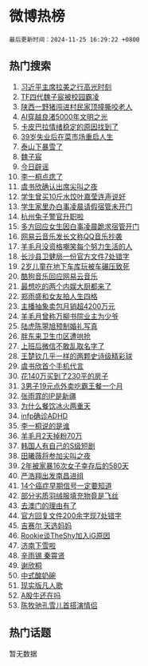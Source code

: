 # 微博热榜

`最后更新时间：2024-11-25 16:29:22 +0800`

## 热门搜索

1. [习近平主席拉美之行高光时刻](https://m.weibo.cn/search?containerid=100103type%3D1%26t%3D10%26q%3D%23%E4%B9%A0%E8%BF%91%E5%B9%B3%E4%B8%BB%E5%B8%AD%E6%8B%89%E7%BE%8E%E4%B9%8B%E8%A1%8C%E9%AB%98%E5%85%89%E6%97%B6%E5%88%BB%23&stream_entry_id=51&isnewpage=1&extparam=seat%3D1%26cate%3D10103%26pos%3D0%26c_type%3D51%26filter_type%3Drealtimehot%26q%3D%2523%25E4%25B9%25A0%25E8%25BF%2591%25E5%25B9%25B3%25E4%25B8%25BB%25E5%25B8%25AD%25E6%258B%2589%25E7%25BE%258E%25E4%25B9%258B%25E8%25A1%258C%25E9%25AB%2598%25E5%2585%2589%25E6%2597%25B6%25E5%2588%25BB%2523%26dgr%3D0%26stream_entry_id%3D51%26display_time%3D1732523361%26pre_seqid%3D1732523361822080926529)
1. [TF四代魏子宸被校园霸凌](https://m.weibo.cn/search?containerid=100103type%3D1%26t%3D10%26q%3D%23TF%E5%9B%9B%E4%BB%A3%E9%AD%8F%E5%AD%90%E5%AE%B8%E8%A2%AB%E6%A0%A1%E5%9B%AD%E9%9C%B8%E5%87%8C%23&stream_entry_id=31&isnewpage=1&extparam=seat%3D1%26lcate%3D5001%26cate%3D5001%26flag%3D1%26stream_entry_id%3D31%26dgr%3D0%26q%3D%2523TF%25E5%259B%259B%25E4%25BB%25A3%25E9%25AD%258F%25E5%25AD%2590%25E5%25AE%25B8%25E8%25A2%25AB%25E6%25A0%25A1%25E5%259B%25AD%25E9%259C%25B8%25E5%2587%258C%2523%26band_rank%3D1%26filter_type%3Drealtimehot%26realpos%3D1%26c_type%3D31%26pos%3D0%26display_time%3D1732523361%26pre_seqid%3D1732523361822080926529)
1. [陕西一野猪闯进村民家顶撞撕咬老人](https://m.weibo.cn/search?containerid=100103type%3D1%26t%3D10%26q%3D%23%E9%99%95%E8%A5%BF%E4%B8%80%E9%87%8E%E7%8C%AA%E9%97%AF%E8%BF%9B%E6%9D%91%E6%B0%91%E5%AE%B6%E9%A1%B6%E6%92%9E%E6%92%95%E5%92%AC%E8%80%81%E4%BA%BA%23&stream_entry_id=31&isnewpage=1&extparam=seat%3D1%26lcate%3D5001%26cate%3D5001%26flag%3D1%26stream_entry_id%3D31%26dgr%3D0%26q%3D%2523%25E9%2599%2595%25E8%25A5%25BF%25E4%25B8%2580%25E9%2587%258E%25E7%258C%25AA%25E9%2597%25AF%25E8%25BF%259B%25E6%259D%2591%25E6%25B0%2591%25E5%25AE%25B6%25E9%25A1%25B6%25E6%2592%259E%25E6%2592%2595%25E5%2592%25AC%25E8%2580%2581%25E4%25BA%25BA%2523%26band_rank%3D2%26filter_type%3Drealtimehot%26realpos%3D2%26c_type%3D31%26pos%3D1%26display_time%3D1732523361%26pre_seqid%3D1732523361822080926529)
1. [AI穿越良渚5000年文明之光](https://m.weibo.cn/search?containerid=100103type%3D1%26t%3D10%26q%3D%23AI%E7%A9%BF%E8%B6%8A%E8%89%AF%E6%B8%9A5000%E5%B9%B4%E6%96%87%E6%98%8E%E4%B9%8B%E5%85%89%23&stream_entry_id=31&isnewpage=1&extparam=seat%3D1%26lcate%3D5001%26cate%3D5001%26flag%3D1%26stream_entry_id%3D31%26dgr%3D0%26q%3D%2523AI%25E7%25A9%25BF%25E8%25B6%258A%25E8%2589%25AF%25E6%25B8%259A5000%25E5%25B9%25B4%25E6%2596%2587%25E6%2598%258E%25E4%25B9%258B%25E5%2585%2589%2523%26band_rank%3D3%26filter_type%3Drealtimehot%26realpos%3D3%26c_type%3D31%26pos%3D2%26display_time%3D1732523361%26pre_seqid%3D1732523361822080926529)
1. [卡皮巴拉情绪稳定的原因找到了](https://m.weibo.cn/search?containerid=100103type%3D1%26t%3D10%26q%3D%23%E5%8D%A1%E7%9A%AE%E5%B7%B4%E6%8B%89%E6%83%85%E7%BB%AA%E7%A8%B3%E5%AE%9A%E7%9A%84%E5%8E%9F%E5%9B%A0%E6%89%BE%E5%88%B0%E4%BA%86%23&stream_entry_id=31&isnewpage=1&extparam=seat%3D1%26lcate%3D5001%26cate%3D5001%26is_ad_pos%3D1%26stream_entry_id%3D31%26dgr%3D0%26adid%3D265323%26q%3D%2523%25E5%258D%25A1%25E7%259A%25AE%25E5%25B7%25B4%25E6%258B%2589%25E6%2583%2585%25E7%25BB%25AA%25E7%25A8%25B3%25E5%25AE%259A%25E7%259A%2584%25E5%258E%259F%25E5%259B%25A0%25E6%2589%25BE%25E5%2588%25B0%25E4%25BA%2586%2523%26topic_ad%3D1%26filter_type%3Drealtimehot%26pos%3D3%26c_type%3D31%26band_rank%3D4%26display_time%3D1732523361%26pre_seqid%3D1732523361822080926529)
1. [39岁失业后在菜市场重启人生](https://m.weibo.cn/search?containerid=100103type%3D1%26t%3D10%26q%3D%2339%E5%B2%81%E5%A4%B1%E4%B8%9A%E5%90%8E%E5%9C%A8%E8%8F%9C%E5%B8%82%E5%9C%BA%E9%87%8D%E5%90%AF%E4%BA%BA%E7%94%9F%23&stream_entry_id=31&isnewpage=1&extparam=seat%3D1%26lcate%3D5001%26cate%3D5001%26flag%3D2%26stream_entry_id%3D31%26dgr%3D0%26q%3D%252339%25E5%25B2%2581%25E5%25A4%25B1%25E4%25B8%259A%25E5%2590%258E%25E5%259C%25A8%25E8%258F%259C%25E5%25B8%2582%25E5%259C%25BA%25E9%2587%258D%25E5%2590%25AF%25E4%25BA%25BA%25E7%2594%259F%2523%26band_rank%3D4%26filter_type%3Drealtimehot%26realpos%3D4%26c_type%3D31%26pos%3D4%26display_time%3D1732523361%26pre_seqid%3D1732523361822080926529)
1. [泰山下暴雪了](https://m.weibo.cn/search?containerid=100103type%3D1%26t%3D10%26q%3D%23%E6%B3%B0%E5%B1%B1%E4%B8%8B%E6%9A%B4%E9%9B%AA%E4%BA%86%23&stream_entry_id=31&isnewpage=1&extparam=seat%3D1%26lcate%3D5001%26cate%3D5001%26flag%3D0%26stream_entry_id%3D31%26dgr%3D0%26q%3D%2523%25E6%25B3%25B0%25E5%25B1%25B1%25E4%25B8%258B%25E6%259A%25B4%25E9%259B%25AA%25E4%25BA%2586%2523%26band_rank%3D5%26filter_type%3Drealtimehot%26realpos%3D5%26c_type%3D31%26pos%3D5%26display_time%3D1732523361%26pre_seqid%3D1732523361822080926529)
1. [魏子宸](https://m.weibo.cn/search?containerid=100103type%3D1%26t%3D10%26q%3D%E9%AD%8F%E5%AD%90%E5%AE%B8&stream_entry_id=31&isnewpage=1&extparam=seat%3D1%26lcate%3D5001%26cate%3D5001%26flag%3D1%26stream_entry_id%3D31%26dgr%3D0%26q%3D%25E9%25AD%258F%25E5%25AD%2590%25E5%25AE%25B8%26band_rank%3D6%26filter_type%3Drealtimehot%26realpos%3D6%26c_type%3D31%26pos%3D6%26display_time%3D1732523361%26pre_seqid%3D1732523361822080926529)
1. [今日辟谣](https://m.weibo.cn/search?containerid=100103type%3D1%26t%3D10%26q%3D%23%E4%BB%8A%E6%97%A5%E8%BE%9F%E8%B0%A3%23&stream_entry_id=31&isnewpage=1&extparam=seat%3D1%26lcate%3D5001%26cate%3D5001%26is_ad_pos%3D1%26stream_entry_id%3D31%26dgr%3D0%26adid%3D266254%26q%3D%2523%25E4%25BB%258A%25E6%2597%25A5%25E8%25BE%259F%25E8%25B0%25A3%2523%26filter_type%3Drealtimehot%26pos%3D7%26c_type%3D31%26band_rank%3D7%26display_time%3D1732523361%26pre_seqid%3D1732523361822080926529)
1. [李一桐点痣了](https://m.weibo.cn/search?containerid=100103type%3D1%26t%3D10%26q%3D%E6%9D%8E%E4%B8%80%E6%A1%90%E7%82%B9%E7%97%A3%E4%BA%86&stream_entry_id=31&isnewpage=1&extparam=seat%3D1%26lcate%3D5001%26cate%3D5001%26flag%3D1%26stream_entry_id%3D31%26dgr%3D0%26q%3D%25E6%259D%258E%25E4%25B8%2580%25E6%25A1%2590%25E7%2582%25B9%25E7%2597%25A3%25E4%25BA%2586%26band_rank%3D7%26filter_type%3Drealtimehot%26realpos%3D7%26c_type%3D31%26pos%3D8%26display_time%3D1732523361%26pre_seqid%3D1732523361822080926529)
1. [虞书欣确认出席尖叫之夜](https://m.weibo.cn/search?containerid=100103type%3D1%26t%3D10%26q%3D%23%E8%99%9E%E4%B9%A6%E6%AC%A3%E7%A1%AE%E8%AE%A4%E5%87%BA%E5%B8%AD%E5%B0%96%E5%8F%AB%E4%B9%8B%E5%A4%9C%23&stream_entry_id=31&isnewpage=1&extparam=seat%3D1%26lcate%3D5001%26cate%3D5001%26flag%3D1%26stream_entry_id%3D31%26dgr%3D0%26q%3D%2523%25E8%2599%259E%25E4%25B9%25A6%25E6%25AC%25A3%25E7%25A1%25AE%25E8%25AE%25A4%25E5%2587%25BA%25E5%25B8%25AD%25E5%25B0%2596%25E5%258F%25AB%25E4%25B9%258B%25E5%25A4%259C%2523%26band_rank%3D8%26filter_type%3Drealtimehot%26realpos%3D8%26c_type%3D31%26pos%3D9%26display_time%3D1732523361%26pre_seqid%3D1732523361822080926529)
1. [学生曾买10斤水饺叶嘉莹连声说好](https://m.weibo.cn/search?containerid=100103type%3D1%26t%3D10%26q%3D%23%E5%AD%A6%E7%94%9F%E6%9B%BE%E4%B9%B010%E6%96%A4%E6%B0%B4%E9%A5%BA%E5%8F%B6%E5%98%89%E8%8E%B9%E8%BF%9E%E5%A3%B0%E8%AF%B4%E5%A5%BD%23&stream_entry_id=31&isnewpage=1&extparam=seat%3D1%26lcate%3D5001%26cate%3D5001%26flag%3D1%26stream_entry_id%3D31%26dgr%3D0%26q%3D%2523%25E5%25AD%25A6%25E7%2594%259F%25E6%259B%25BE%25E4%25B9%25B010%25E6%2596%25A4%25E6%25B0%25B4%25E9%25A5%25BA%25E5%258F%25B6%25E5%2598%2589%25E8%258E%25B9%25E8%25BF%259E%25E5%25A3%25B0%25E8%25AF%25B4%25E5%25A5%25BD%2523%26band_rank%3D9%26filter_type%3Drealtimehot%26realpos%3D9%26c_type%3D31%26pos%3D10%26display_time%3D1732523361%26pre_seqid%3D1732523361822080926529)
1. [学生家里办白事凌晨请假宿管未开门](https://m.weibo.cn/search?containerid=100103type%3D1%26t%3D10%26q%3D%23%E5%AD%A6%E7%94%9F%E5%AE%B6%E9%87%8C%E5%8A%9E%E7%99%BD%E4%BA%8B%E5%87%8C%E6%99%A8%E8%AF%B7%E5%81%87%E5%AE%BF%E7%AE%A1%E6%9C%AA%E5%BC%80%E9%97%A8%23&stream_entry_id=31&isnewpage=1&extparam=seat%3D1%26lcate%3D5001%26cate%3D5001%26flag%3D1%26stream_entry_id%3D31%26dgr%3D0%26q%3D%2523%25E5%25AD%25A6%25E7%2594%259F%25E5%25AE%25B6%25E9%2587%258C%25E5%258A%259E%25E7%2599%25BD%25E4%25BA%258B%25E5%2587%258C%25E6%2599%25A8%25E8%25AF%25B7%25E5%2581%2587%25E5%25AE%25BF%25E7%25AE%25A1%25E6%259C%25AA%25E5%25BC%2580%25E9%2597%25A8%2523%26band_rank%3D10%26filter_type%3Drealtimehot%26realpos%3D10%26c_type%3D31%26pos%3D11%26display_time%3D1732523361%26pre_seqid%3D1732523361822080926529)
1. [杭州兔子警官升职啦](https://m.weibo.cn/search?containerid=100103type%3D1%26t%3D10%26q%3D%23%E6%9D%AD%E5%B7%9E%E5%85%94%E5%AD%90%E8%AD%A6%E5%AE%98%E5%8D%87%E8%81%8C%E5%95%A6%23&stream_entry_id=31&isnewpage=1&extparam=seat%3D1%26lcate%3D5001%26cate%3D5001%26flag%3D1%26stream_entry_id%3D31%26dgr%3D0%26q%3D%2523%25E6%259D%25AD%25E5%25B7%259E%25E5%2585%2594%25E5%25AD%2590%25E8%25AD%25A6%25E5%25AE%2598%25E5%258D%2587%25E8%2581%258C%25E5%2595%25A6%2523%26band_rank%3D11%26filter_type%3Drealtimehot%26realpos%3D11%26c_type%3D31%26pos%3D12%26display_time%3D1732523361%26pre_seqid%3D1732523361822080926529)
1. [多方回应女生因白事凌晨跪求宿管开门](https://m.weibo.cn/search?containerid=100103type%3D1%26t%3D10%26q%3D%23%E5%A4%9A%E6%96%B9%E5%9B%9E%E5%BA%94%E5%A5%B3%E7%94%9F%E5%9B%A0%E7%99%BD%E4%BA%8B%E5%87%8C%E6%99%A8%E8%B7%AA%E6%B1%82%E5%AE%BF%E7%AE%A1%E5%BC%80%E9%97%A8%23&stream_entry_id=31&isnewpage=1&extparam=seat%3D1%26lcate%3D5001%26cate%3D5001%26flag%3D1%26stream_entry_id%3D31%26dgr%3D0%26q%3D%2523%25E5%25A4%259A%25E6%2596%25B9%25E5%259B%259E%25E5%25BA%2594%25E5%25A5%25B3%25E7%2594%259F%25E5%259B%25A0%25E7%2599%25BD%25E4%25BA%258B%25E5%2587%258C%25E6%2599%25A8%25E8%25B7%25AA%25E6%25B1%2582%25E5%25AE%25BF%25E7%25AE%25A1%25E5%25BC%2580%25E9%2597%25A8%2523%26band_rank%3D12%26filter_type%3Drealtimehot%26realpos%3D12%26c_type%3D31%26pos%3D13%26display_time%3D1732523361%26pre_seqid%3D1732523361822080926529)
1. [网易云音乐发长文称QQ音乐抄袭](https://m.weibo.cn/search?containerid=100103type%3D1%26t%3D10%26q%3D%E7%BD%91%E6%98%93%E4%BA%91%E9%9F%B3%E4%B9%90%E5%8F%91%E9%95%BF%E6%96%87%E7%A7%B0QQ%E9%9F%B3%E4%B9%90%E6%8A%84%E8%A2%AD&stream_entry_id=31&isnewpage=1&extparam=seat%3D1%26lcate%3D5001%26cate%3D5001%26flag%3D2%26stream_entry_id%3D31%26dgr%3D0%26q%3D%25E7%25BD%2591%25E6%2598%2593%25E4%25BA%2591%25E9%259F%25B3%25E4%25B9%2590%25E5%258F%2591%25E9%2595%25BF%25E6%2596%2587%25E7%25A7%25B0QQ%25E9%259F%25B3%25E4%25B9%2590%25E6%258A%2584%25E8%25A2%25AD%26band_rank%3D13%26filter_type%3Drealtimehot%26realpos%3D13%26c_type%3D31%26pos%3D14%26display_time%3D1732523361%26pre_seqid%3D1732523361822080926529)
1. [羊毛月没资格嘲笑每个努力生活的人](https://m.weibo.cn/search?containerid=100103type%3D1%26t%3D10%26q%3D%23%E7%BE%8A%E6%AF%9B%E6%9C%88%E6%B2%A1%E8%B5%84%E6%A0%BC%E5%98%B2%E7%AC%91%E6%AF%8F%E4%B8%AA%E5%8A%AA%E5%8A%9B%E7%94%9F%E6%B4%BB%E7%9A%84%E4%BA%BA%23&stream_entry_id=31&isnewpage=1&extparam=seat%3D1%26lcate%3D5001%26cate%3D5001%26flag%3D1%26stream_entry_id%3D31%26dgr%3D0%26q%3D%2523%25E7%25BE%258A%25E6%25AF%259B%25E6%259C%2588%25E6%25B2%25A1%25E8%25B5%2584%25E6%25A0%25BC%25E5%2598%25B2%25E7%25AC%2591%25E6%25AF%258F%25E4%25B8%25AA%25E5%258A%25AA%25E5%258A%259B%25E7%2594%259F%25E6%25B4%25BB%25E7%259A%2584%25E4%25BA%25BA%2523%26band_rank%3D14%26filter_type%3Drealtimehot%26realpos%3D14%26c_type%3D31%26pos%3D15%26display_time%3D1732523361%26pre_seqid%3D1732523361822080926529)
1. [长沙县卫健局一份官方文件7处错字](https://m.weibo.cn/search?containerid=100103type%3D1%26t%3D10%26q%3D%23%E9%95%BF%E6%B2%99%E5%8E%BF%E5%8D%AB%E5%81%A5%E5%B1%80%E4%B8%80%E4%BB%BD%E5%AE%98%E6%96%B9%E6%96%87%E4%BB%B67%E5%A4%84%E9%94%99%E5%AD%97%23&stream_entry_id=31&isnewpage=1&extparam=seat%3D1%26lcate%3D5001%26cate%3D5001%26flag%3D1%26stream_entry_id%3D31%26dgr%3D0%26q%3D%2523%25E9%2595%25BF%25E6%25B2%2599%25E5%258E%25BF%25E5%258D%25AB%25E5%2581%25A5%25E5%25B1%2580%25E4%25B8%2580%25E4%25BB%25BD%25E5%25AE%2598%25E6%2596%25B9%25E6%2596%2587%25E4%25BB%25B67%25E5%25A4%2584%25E9%2594%2599%25E5%25AD%2597%2523%26band_rank%3D15%26filter_type%3Drealtimehot%26realpos%3D15%26c_type%3D31%26pos%3D16%26display_time%3D1732523361%26pre_seqid%3D1732523361822080926529)
1. [2岁儿童在地下车库玩被车碾压致死](https://m.weibo.cn/search?containerid=100103type%3D1%26t%3D10%26q%3D%232%E5%B2%81%E5%84%BF%E7%AB%A5%E5%9C%A8%E5%9C%B0%E4%B8%8B%E8%BD%A6%E5%BA%93%E7%8E%A9%E8%A2%AB%E8%BD%A6%E7%A2%BE%E5%8E%8B%E8%87%B4%E6%AD%BB%23&stream_entry_id=31&isnewpage=1&extparam=seat%3D1%26lcate%3D5001%26cate%3D5001%26flag%3D1%26stream_entry_id%3D31%26dgr%3D0%26q%3D%25232%25E5%25B2%2581%25E5%2584%25BF%25E7%25AB%25A5%25E5%259C%25A8%25E5%259C%25B0%25E4%25B8%258B%25E8%25BD%25A6%25E5%25BA%2593%25E7%258E%25A9%25E8%25A2%25AB%25E8%25BD%25A6%25E7%25A2%25BE%25E5%258E%258B%25E8%2587%25B4%25E6%25AD%25BB%2523%26band_rank%3D16%26filter_type%3Drealtimehot%26realpos%3D16%26c_type%3D31%26pos%3D17%26display_time%3D1732523361%26pre_seqid%3D1732523361822080926529)
1. [酷狗音乐回应网易云音乐](https://m.weibo.cn/search?containerid=100103type%3D1%26t%3D10%26q%3D%23%E9%85%B7%E7%8B%97%E9%9F%B3%E4%B9%90%E5%9B%9E%E5%BA%94%E7%BD%91%E6%98%93%E4%BA%91%E9%9F%B3%E4%B9%90%23&stream_entry_id=31&isnewpage=1&extparam=seat%3D1%26lcate%3D5001%26cate%3D5001%26flag%3D1%26stream_entry_id%3D31%26dgr%3D0%26q%3D%2523%25E9%2585%25B7%25E7%258B%2597%25E9%259F%25B3%25E4%25B9%2590%25E5%259B%259E%25E5%25BA%2594%25E7%25BD%2591%25E6%2598%2593%25E4%25BA%2591%25E9%259F%25B3%25E4%25B9%2590%2523%26band_rank%3D17%26filter_type%3Drealtimehot%26realpos%3D17%26c_type%3D31%26pos%3D18%26display_time%3D1732523361%26pre_seqid%3D1732523361822080926529)
1. [最想吃的两个内娱大厨都来了](https://m.weibo.cn/search?containerid=100103type%3D1%26t%3D10%26q%3D%E6%9C%80%E6%83%B3%E5%90%83%E7%9A%84%E4%B8%A4%E4%B8%AA%E5%86%85%E5%A8%B1%E5%A4%A7%E5%8E%A8%E9%83%BD%E6%9D%A5%E4%BA%86&stream_entry_id=31&isnewpage=1&extparam=seat%3D1%26lcate%3D5001%26cate%3D5001%26flag%3D1%26stream_entry_id%3D31%26dgr%3D0%26q%3D%25E6%259C%2580%25E6%2583%25B3%25E5%2590%2583%25E7%259A%2584%25E4%25B8%25A4%25E4%25B8%25AA%25E5%2586%2585%25E5%25A8%25B1%25E5%25A4%25A7%25E5%258E%25A8%25E9%2583%25BD%25E6%259D%25A5%25E4%25BA%2586%26band_rank%3D18%26filter_type%3Drealtimehot%26realpos%3D18%26c_type%3D31%26pos%3D19%26display_time%3D1732523361%26pre_seqid%3D1732523361822080926529)
1. [郑雨盛和女友拍人生四格](https://m.weibo.cn/search?containerid=100103type%3D1%26t%3D10%26q%3D%23%E9%83%91%E9%9B%A8%E7%9B%9B%E5%92%8C%E5%A5%B3%E5%8F%8B%E6%8B%8D%E4%BA%BA%E7%94%9F%E5%9B%9B%E6%A0%BC%23&stream_entry_id=31&isnewpage=1&extparam=seat%3D1%26lcate%3D5001%26cate%3D5001%26flag%3D1%26stream_entry_id%3D31%26dgr%3D0%26q%3D%2523%25E9%2583%2591%25E9%259B%25A8%25E7%259B%259B%25E5%2592%258C%25E5%25A5%25B3%25E5%258F%258B%25E6%258B%258D%25E4%25BA%25BA%25E7%2594%259F%25E5%259B%259B%25E6%25A0%25BC%2523%26band_rank%3D19%26filter_type%3Drealtimehot%26realpos%3D19%26c_type%3D31%26pos%3D20%26display_time%3D1732523361%26pre_seqid%3D1732523361822080926529)
1. [主播抽象卖包月销超4200万元](https://m.weibo.cn/search?containerid=100103type%3D1%26t%3D10%26q%3D%23%E4%B8%BB%E6%92%AD%E6%8A%BD%E8%B1%A1%E5%8D%96%E5%8C%85%E6%9C%88%E9%94%80%E8%B6%854200%E4%B8%87%E5%85%83%23&stream_entry_id=31&isnewpage=1&extparam=seat%3D1%26lcate%3D5001%26cate%3D5001%26flag%3D1%26stream_entry_id%3D31%26dgr%3D0%26q%3D%2523%25E4%25B8%25BB%25E6%2592%25AD%25E6%258A%25BD%25E8%25B1%25A1%25E5%258D%2596%25E5%258C%2585%25E6%259C%2588%25E9%2594%2580%25E8%25B6%25854200%25E4%25B8%2587%25E5%2585%2583%2523%26band_rank%3D20%26filter_type%3Drealtimehot%26realpos%3D20%26c_type%3D31%26pos%3D21%26display_time%3D1732523361%26pre_seqid%3D1732523361822080926529)
1. [羊毛月曾称万柳书院业主为少爷](https://m.weibo.cn/search?containerid=100103type%3D1%26t%3D10%26q%3D%23%E7%BE%8A%E6%AF%9B%E6%9C%88%E6%9B%BE%E7%A7%B0%E4%B8%87%E6%9F%B3%E4%B9%A6%E9%99%A2%E4%B8%9A%E4%B8%BB%E4%B8%BA%E5%B0%91%E7%88%B7%23&stream_entry_id=31&isnewpage=1&extparam=seat%3D1%26lcate%3D5001%26cate%3D5001%26flag%3D2%26stream_entry_id%3D31%26dgr%3D0%26q%3D%2523%25E7%25BE%258A%25E6%25AF%259B%25E6%259C%2588%25E6%259B%25BE%25E7%25A7%25B0%25E4%25B8%2587%25E6%259F%25B3%25E4%25B9%25A6%25E9%2599%25A2%25E4%25B8%259A%25E4%25B8%25BB%25E4%25B8%25BA%25E5%25B0%2591%25E7%2588%25B7%2523%26band_rank%3D21%26filter_type%3Drealtimehot%26realpos%3D21%26c_type%3D31%26pos%3D22%26display_time%3D1732523361%26pre_seqid%3D1732523361822080926529)
1. [陆虎陈曌旭预制婚礼写真](https://m.weibo.cn/search?containerid=100103type%3D1%26t%3D10%26q%3D%E9%99%86%E8%99%8E%E9%99%88%E6%9B%8C%E6%97%AD%E9%A2%84%E5%88%B6%E5%A9%9A%E7%A4%BC%E5%86%99%E7%9C%9F&stream_entry_id=31&isnewpage=1&extparam=seat%3D1%26lcate%3D5001%26cate%3D5001%26flag%3D1%26stream_entry_id%3D31%26dgr%3D0%26q%3D%25E9%2599%2586%25E8%2599%258E%25E9%2599%2588%25E6%259B%258C%25E6%2597%25AD%25E9%25A2%2584%25E5%2588%25B6%25E5%25A9%259A%25E7%25A4%25BC%25E5%2586%2599%25E7%259C%259F%26band_rank%3D22%26filter_type%3Drealtimehot%26realpos%3D22%26c_type%3D31%26pos%3D23%26display_time%3D1732523361%26pre_seqid%3D1732523361822080926529)
1. [胖东来卫生巾区遭哄抢](https://m.weibo.cn/search?containerid=100103type%3D1%26t%3D10%26q%3D%23%E8%83%96%E4%B8%9C%E6%9D%A5%E5%8D%AB%E7%94%9F%E5%B7%BE%E5%8C%BA%E9%81%AD%E5%93%84%E6%8A%A2%23&stream_entry_id=31&isnewpage=1&extparam=seat%3D1%26lcate%3D5001%26cate%3D5001%26flag%3D0%26stream_entry_id%3D31%26dgr%3D0%26q%3D%2523%25E8%2583%2596%25E4%25B8%259C%25E6%259D%25A5%25E5%258D%25AB%25E7%2594%259F%25E5%25B7%25BE%25E5%258C%25BA%25E9%2581%25AD%25E5%2593%2584%25E6%258A%25A2%2523%26band_rank%3D23%26filter_type%3Drealtimehot%26realpos%3D23%26c_type%3D31%26pos%3D24%26display_time%3D1732523361%26pre_seqid%3D1732523361822080926529)
1. [上班后微信不敢乱取名字了](https://m.weibo.cn/search?containerid=100103type%3D1%26t%3D10%26q%3D%E4%B8%8A%E7%8F%AD%E5%90%8E%E5%BE%AE%E4%BF%A1%E4%B8%8D%E6%95%A2%E4%B9%B1%E5%8F%96%E5%90%8D%E5%AD%97%E4%BA%86&stream_entry_id=31&isnewpage=1&extparam=seat%3D1%26lcate%3D5001%26cate%3D5001%26flag%3D1%26stream_entry_id%3D31%26dgr%3D0%26q%3D%25E4%25B8%258A%25E7%258F%25AD%25E5%2590%258E%25E5%25BE%25AE%25E4%25BF%25A1%25E4%25B8%258D%25E6%2595%25A2%25E4%25B9%25B1%25E5%258F%2596%25E5%2590%258D%25E5%25AD%2597%25E4%25BA%2586%26band_rank%3D24%26filter_type%3Drealtimehot%26realpos%3D24%26c_type%3D31%26pos%3D25%26display_time%3D1732523361%26pre_seqid%3D1732523361822080926529)
1. [王楚钦几乎一样的两颗史诗级精彩球](https://m.weibo.cn/search?containerid=100103type%3D1%26t%3D10%26q%3D%23%E7%8E%8B%E6%A5%9A%E9%92%A6%E5%87%A0%E4%B9%8E%E4%B8%80%E6%A0%B7%E7%9A%84%E4%B8%A4%E9%A2%97%E5%8F%B2%E8%AF%97%E7%BA%A7%E7%B2%BE%E5%BD%A9%E7%90%83%23&stream_entry_id=31&isnewpage=1&extparam=seat%3D1%26lcate%3D5001%26cate%3D5001%26flag%3D1%26stream_entry_id%3D31%26dgr%3D0%26q%3D%2523%25E7%258E%258B%25E6%25A5%259A%25E9%2592%25A6%25E5%2587%25A0%25E4%25B9%258E%25E4%25B8%2580%25E6%25A0%25B7%25E7%259A%2584%25E4%25B8%25A4%25E9%25A2%2597%25E5%258F%25B2%25E8%25AF%2597%25E7%25BA%25A7%25E7%25B2%25BE%25E5%25BD%25A9%25E7%2590%2583%2523%26band_rank%3D25%26filter_type%3Drealtimehot%26realpos%3D25%26c_type%3D31%26pos%3D26%26display_time%3D1732523361%26pre_seqid%3D1732523361822080926529)
1. [虞书欣首个手机代言](https://m.weibo.cn/search?containerid=100103type%3D1%26t%3D10%26q%3D%23%E8%99%9E%E4%B9%A6%E6%AC%A3%E9%A6%96%E4%B8%AA%E6%89%8B%E6%9C%BA%E4%BB%A3%E8%A8%80%23&stream_entry_id=31&isnewpage=1&extparam=seat%3D1%26lcate%3D5001%26cate%3D5001%26flag%3D0%26stream_entry_id%3D31%26dgr%3D0%26q%3D%2523%25E8%2599%259E%25E4%25B9%25A6%25E6%25AC%25A3%25E9%25A6%2596%25E4%25B8%25AA%25E6%2589%258B%25E6%259C%25BA%25E4%25BB%25A3%25E8%25A8%2580%2523%26band_rank%3D26%26filter_type%3Drealtimehot%26realpos%3D26%26c_type%3D31%26pos%3D27%26display_time%3D1732523361%26pre_seqid%3D1732523361822080926529)
1. [花140万买到了230平的房子](https://m.weibo.cn/search?containerid=100103type%3D1%26t%3D10%26q%3D%E8%8A%B1140%E4%B8%87%E4%B9%B0%E5%88%B0%E4%BA%86230%E5%B9%B3%E7%9A%84%E6%88%BF%E5%AD%90&stream_entry_id=31&isnewpage=1&extparam=seat%3D1%26lcate%3D5001%26cate%3D5001%26flag%3D0%26stream_entry_id%3D31%26dgr%3D0%26q%3D%25E8%258A%25B1140%25E4%25B8%2587%25E4%25B9%25B0%25E5%2588%25B0%25E4%25BA%2586230%25E5%25B9%25B3%25E7%259A%2584%25E6%2588%25BF%25E5%25AD%2590%26band_rank%3D27%26filter_type%3Drealtimehot%26realpos%3D27%26c_type%3D31%26pos%3D28%26display_time%3D1732523361%26pre_seqid%3D1732523361822080926529)
1. [3男子19元点外卖吃霸王餐一个月](https://m.weibo.cn/search?containerid=100103type%3D1%26t%3D10%26q%3D%233%E7%94%B7%E5%AD%9019%E5%85%83%E7%82%B9%E5%A4%96%E5%8D%96%E5%90%83%E9%9C%B8%E7%8E%8B%E9%A4%90%E4%B8%80%E4%B8%AA%E6%9C%88%23&stream_entry_id=31&isnewpage=1&extparam=seat%3D1%26lcate%3D5001%26cate%3D5001%26flag%3D0%26stream_entry_id%3D31%26dgr%3D0%26q%3D%25233%25E7%2594%25B7%25E5%25AD%259019%25E5%2585%2583%25E7%2582%25B9%25E5%25A4%2596%25E5%258D%2596%25E5%2590%2583%25E9%259C%25B8%25E7%258E%258B%25E9%25A4%2590%25E4%25B8%2580%25E4%25B8%25AA%25E6%259C%2588%2523%26band_rank%3D28%26filter_type%3Drealtimehot%26realpos%3D28%26c_type%3D31%26pos%3D29%26display_time%3D1732523361%26pre_seqid%3D1732523361822080926529)
1. [张雨霏的IP是新疆](https://m.weibo.cn/search?containerid=100103type%3D1%26t%3D10%26q%3D%23%E5%BC%A0%E9%9B%A8%E9%9C%8F%E7%9A%84IP%E6%98%AF%E6%96%B0%E7%96%86%23&stream_entry_id=31&isnewpage=1&extparam=seat%3D1%26lcate%3D5001%26cate%3D5001%26flag%3D1%26stream_entry_id%3D31%26dgr%3D0%26q%3D%2523%25E5%25BC%25A0%25E9%259B%25A8%25E9%259C%258F%25E7%259A%2584IP%25E6%2598%25AF%25E6%2596%25B0%25E7%2596%2586%2523%26band_rank%3D29%26filter_type%3Drealtimehot%26realpos%3D29%26c_type%3D31%26pos%3D30%26display_time%3D1732523361%26pre_seqid%3D1732523361822080926529)
1. [为什么餐饮冰火两重天](https://m.weibo.cn/search?containerid=100103type%3D1%26t%3D10%26q%3D%23%E4%B8%BA%E4%BB%80%E4%B9%88%E9%A4%90%E9%A5%AE%E5%86%B0%E7%81%AB%E4%B8%A4%E9%87%8D%E5%A4%A9%23&stream_entry_id=31&isnewpage=1&extparam=seat%3D1%26lcate%3D5001%26cate%3D5001%26flag%3D0%26stream_entry_id%3D31%26dgr%3D0%26adid%3D264733%26q%3D%2523%25E4%25B8%25BA%25E4%25BB%2580%25E4%25B9%2588%25E9%25A4%2590%25E9%25A5%25AE%25E5%2586%25B0%25E7%2581%25AB%25E4%25B8%25A4%25E9%2587%258D%25E5%25A4%25A9%2523%26filter_type%3Drealtimehot%26pos%3D31%26realpos%3D30%26c_type%3D31%26band_rank%3D30%26display_time%3D1732523361%26pre_seqid%3D1732523361822080926529)
1. [infp确诊ADHD](https://m.weibo.cn/search?containerid=100103type%3D1%26t%3D10%26q%3Dinfp%E7%A1%AE%E8%AF%8AADHD&stream_entry_id=31&isnewpage=1&extparam=seat%3D1%26lcate%3D5001%26cate%3D5001%26flag%3D1%26stream_entry_id%3D31%26dgr%3D0%26q%3Dinfp%25E7%25A1%25AE%25E8%25AF%258AADHD%26band_rank%3D31%26filter_type%3Drealtimehot%26realpos%3D31%26c_type%3D31%26pos%3D32%26display_time%3D1732523361%26pre_seqid%3D1732523361822080926529)
1. [李一桐说的是谁](https://m.weibo.cn/search?containerid=100103type%3D1%26t%3D10%26q%3D%23%E6%9D%8E%E4%B8%80%E6%A1%90%E8%AF%B4%E7%9A%84%E6%98%AF%E8%B0%81%23&stream_entry_id=31&isnewpage=1&extparam=seat%3D1%26lcate%3D5001%26cate%3D5001%26flag%3D0%26stream_entry_id%3D31%26dgr%3D0%26q%3D%2523%25E6%259D%258E%25E4%25B8%2580%25E6%25A1%2590%25E8%25AF%25B4%25E7%259A%2584%25E6%2598%25AF%25E8%25B0%2581%2523%26band_rank%3D32%26filter_type%3Drealtimehot%26realpos%3D32%26c_type%3D31%26pos%3D33%26display_time%3D1732523361%26pre_seqid%3D1732523361822080926529)
1. [羊毛月2天掉粉70万](https://m.weibo.cn/search?containerid=100103type%3D1%26t%3D10%26q%3D%23%E7%BE%8A%E6%AF%9B%E6%9C%882%E5%A4%A9%E6%8E%89%E7%B2%8970%E4%B8%87%23&stream_entry_id=31&isnewpage=1&extparam=seat%3D1%26lcate%3D5001%26cate%3D5001%26flag%3D0%26stream_entry_id%3D31%26dgr%3D0%26q%3D%2523%25E7%25BE%258A%25E6%25AF%259B%25E6%259C%25882%25E5%25A4%25A9%25E6%258E%2589%25E7%25B2%258970%25E4%25B8%2587%2523%26band_rank%3D33%26filter_type%3Drealtimehot%26realpos%3D33%26c_type%3D31%26pos%3D34%26display_time%3D1732523361%26pre_seqid%3D1732523361822080926529)
1. [韩国人有自己的S级短剧](https://m.weibo.cn/search?containerid=100103type%3D1%26t%3D10%26q%3D%23%E9%9F%A9%E5%9B%BD%E4%BA%BA%E6%9C%89%E8%87%AA%E5%B7%B1%E7%9A%84S%E7%BA%A7%E7%9F%AD%E5%89%A7%23&stream_entry_id=31&isnewpage=1&extparam=seat%3D1%26lcate%3D5001%26cate%3D5001%26flag%3D0%26stream_entry_id%3D31%26dgr%3D0%26q%3D%2523%25E9%259F%25A9%25E5%259B%25BD%25E4%25BA%25BA%25E6%259C%2589%25E8%2587%25AA%25E5%25B7%25B1%25E7%259A%2584S%25E7%25BA%25A7%25E7%259F%25AD%25E5%2589%25A7%2523%26band_rank%3D34%26filter_type%3Drealtimehot%26realpos%3D34%26c_type%3D31%26pos%3D35%26display_time%3D1732523361%26pre_seqid%3D1732523361822080926529)
1. [田曦薇将参加尖叫之夜](https://m.weibo.cn/search?containerid=100103type%3D1%26t%3D10%26q%3D%23%E7%94%B0%E6%9B%A6%E8%96%87%E5%B0%86%E5%8F%82%E5%8A%A0%E5%B0%96%E5%8F%AB%E4%B9%8B%E5%A4%9C%23&stream_entry_id=31&isnewpage=1&extparam=seat%3D1%26lcate%3D5001%26cate%3D5001%26flag%3D1%26stream_entry_id%3D31%26dgr%3D0%26q%3D%2523%25E7%2594%25B0%25E6%259B%25A6%25E8%2596%2587%25E5%25B0%2586%25E5%258F%2582%25E5%258A%25A0%25E5%25B0%2596%25E5%258F%25AB%25E4%25B9%258B%25E5%25A4%259C%2523%26band_rank%3D35%26filter_type%3Drealtimehot%26realpos%3D35%26c_type%3D31%26pos%3D36%26display_time%3D1732523361%26pre_seqid%3D1732523361822080926529)
1. [2年被家暴16次女子幸存后的580天](https://m.weibo.cn/search?containerid=100103type%3D1%26t%3D10%26q%3D%232%E5%B9%B4%E8%A2%AB%E5%AE%B6%E6%9A%B416%E6%AC%A1%E5%A5%B3%E5%AD%90%E5%B9%B8%E5%AD%98%E5%90%8E%E7%9A%84580%E5%A4%A9%23&stream_entry_id=31&isnewpage=1&extparam=seat%3D1%26lcate%3D5001%26cate%3D5001%26flag%3D0%26stream_entry_id%3D31%26dgr%3D0%26q%3D%25232%25E5%25B9%25B4%25E8%25A2%25AB%25E5%25AE%25B6%25E6%259A%25B416%25E6%25AC%25A1%25E5%25A5%25B3%25E5%25AD%2590%25E5%25B9%25B8%25E5%25AD%2598%25E5%2590%258E%25E7%259A%2584580%25E5%25A4%25A9%2523%26band_rank%3D36%26filter_type%3Drealtimehot%26realpos%3D36%26c_type%3D31%26pos%3D37%26display_time%3D1732523361%26pre_seqid%3D1732523361822080926529)
1. [严浩翔出发南昌进组](https://m.weibo.cn/search?containerid=100103type%3D1%26t%3D10%26q%3D%23%E4%B8%A5%E6%B5%A9%E7%BF%94%E5%87%BA%E5%8F%91%E5%8D%97%E6%98%8C%E8%BF%9B%E7%BB%84%23&stream_entry_id=31&isnewpage=1&extparam=seat%3D1%26lcate%3D5001%26cate%3D5001%26flag%3D1%26stream_entry_id%3D31%26dgr%3D0%26q%3D%2523%25E4%25B8%25A5%25E6%25B5%25A9%25E7%25BF%2594%25E5%2587%25BA%25E5%258F%2591%25E5%258D%2597%25E6%2598%258C%25E8%25BF%259B%25E7%25BB%2584%2523%26band_rank%3D37%26filter_type%3Drealtimehot%26realpos%3D37%26c_type%3D31%26pos%3D38%26display_time%3D1732523361%26pre_seqid%3D1732523361822080926529)
1. [14个癌症早期信号一定要知道](https://m.weibo.cn/search?containerid=100103type%3D1%26t%3D10%26q%3D%2314%E4%B8%AA%E7%99%8C%E7%97%87%E6%97%A9%E6%9C%9F%E4%BF%A1%E5%8F%B7%E4%B8%80%E5%AE%9A%E8%A6%81%E7%9F%A5%E9%81%93%23&stream_entry_id=31&isnewpage=1&extparam=seat%3D1%26lcate%3D5001%26cate%3D5001%26flag%3D0%26stream_entry_id%3D31%26dgr%3D0%26q%3D%252314%25E4%25B8%25AA%25E7%2599%258C%25E7%2597%2587%25E6%2597%25A9%25E6%259C%259F%25E4%25BF%25A1%25E5%258F%25B7%25E4%25B8%2580%25E5%25AE%259A%25E8%25A6%2581%25E7%259F%25A5%25E9%2581%2593%2523%26band_rank%3D38%26filter_type%3Drealtimehot%26realpos%3D38%26c_type%3D31%26pos%3D39%26display_time%3D1732523361%26pre_seqid%3D1732523361822080926529)
1. [部分劣质羽绒服填充物竟是飞丝](https://m.weibo.cn/search?containerid=100103type%3D1%26t%3D10%26q%3D%23%E9%83%A8%E5%88%86%E5%8A%A3%E8%B4%A8%E7%BE%BD%E7%BB%92%E6%9C%8D%E5%A1%AB%E5%85%85%E7%89%A9%E7%AB%9F%E6%98%AF%E9%A3%9E%E4%B8%9D%23&stream_entry_id=31&isnewpage=1&extparam=seat%3D1%26lcate%3D5001%26cate%3D5001%26flag%3D0%26stream_entry_id%3D31%26dgr%3D0%26q%3D%2523%25E9%2583%25A8%25E5%2588%2586%25E5%258A%25A3%25E8%25B4%25A8%25E7%25BE%25BD%25E7%25BB%2592%25E6%259C%258D%25E5%25A1%25AB%25E5%2585%2585%25E7%2589%25A9%25E7%25AB%259F%25E6%2598%25AF%25E9%25A3%259E%25E4%25B8%259D%2523%26band_rank%3D39%26filter_type%3Drealtimehot%26realpos%3D39%26c_type%3D31%26pos%3D40%26display_time%3D1732523361%26pre_seqid%3D1732523361822080926529)
1. [去澳门的理由有了](https://m.weibo.cn/search?containerid=100103type%3D1%26t%3D10%26q%3D%23%E5%8E%BB%E6%BE%B3%E9%97%A8%E7%9A%84%E7%90%86%E7%94%B1%E6%9C%89%E4%BA%86%23&stream_entry_id=31&isnewpage=1&extparam=seat%3D1%26lcate%3D5001%26cate%3D5001%26flag%3D0%26stream_entry_id%3D31%26dgr%3D0%26adid%3D266241%26q%3D%2523%25E5%258E%25BB%25E6%25BE%25B3%25E9%2597%25A8%25E7%259A%2584%25E7%2590%2586%25E7%2594%25B1%25E6%259C%2589%25E4%25BA%2586%2523%26filter_type%3Drealtimehot%26pos%3D41%26realpos%3D40%26c_type%3D31%26band_rank%3D40%26display_time%3D1732523361%26pre_seqid%3D1732523361822080926529)
1. [官方回复文件200余字现7处错字](https://m.weibo.cn/search?containerid=100103type%3D1%26t%3D10%26q%3D%23%E5%AE%98%E6%96%B9%E5%9B%9E%E5%A4%8D%E6%96%87%E4%BB%B6200%E4%BD%99%E5%AD%97%E7%8E%B07%E5%A4%84%E9%94%99%E5%AD%97%23&stream_entry_id=31&isnewpage=1&extparam=seat%3D1%26lcate%3D5001%26cate%3D5001%26flag%3D1%26stream_entry_id%3D31%26dgr%3D0%26q%3D%2523%25E5%25AE%2598%25E6%2596%25B9%25E5%259B%259E%25E5%25A4%258D%25E6%2596%2587%25E4%25BB%25B6200%25E4%25BD%2599%25E5%25AD%2597%25E7%258E%25B07%25E5%25A4%2584%25E9%2594%2599%25E5%25AD%2597%2523%26band_rank%3D41%26filter_type%3Drealtimehot%26realpos%3D41%26c_type%3D31%26pos%3D42%26display_time%3D1732523361%26pre_seqid%3D1732523361822080926529)
1. [吉赛尔 天选妈妈](https://m.weibo.cn/search?containerid=100103type%3D1%26t%3D10%26q%3D%E5%90%89%E8%B5%9B%E5%B0%94+%E5%A4%A9%E9%80%89%E5%A6%88%E5%A6%88&stream_entry_id=31&isnewpage=1&extparam=seat%3D1%26lcate%3D5001%26cate%3D5001%26flag%3D1%26stream_entry_id%3D31%26dgr%3D0%26q%3D%25E5%2590%2589%25E8%25B5%259B%25E5%25B0%2594%2520%25E5%25A4%25A9%25E9%2580%2589%25E5%25A6%2588%25E5%25A6%2588%26band_rank%3D42%26filter_type%3Drealtimehot%26realpos%3D42%26c_type%3D31%26pos%3D43%26display_time%3D1732523361%26pre_seqid%3D1732523361822080926529)
1. [Rookie谈TheShy加入iG原因](https://m.weibo.cn/search?containerid=100103type%3D1%26t%3D10%26q%3D%23Rookie%E8%B0%88TheShy%E5%8A%A0%E5%85%A5iG%E5%8E%9F%E5%9B%A0%23&stream_entry_id=31&isnewpage=1&extparam=seat%3D1%26lcate%3D5001%26cate%3D5001%26flag%3D0%26stream_entry_id%3D31%26dgr%3D0%26q%3D%2523Rookie%25E8%25B0%2588TheShy%25E5%258A%25A0%25E5%2585%25A5iG%25E5%258E%259F%25E5%259B%25A0%2523%26band_rank%3D43%26filter_type%3Drealtimehot%26realpos%3D43%26c_type%3D31%26pos%3D44%26display_time%3D1732523361%26pre_seqid%3D1732523361822080926529)
1. [济南下雪啦](https://m.weibo.cn/search?containerid=100103type%3D1%26t%3D10%26q%3D%23%E6%B5%8E%E5%8D%97%E4%B8%8B%E9%9B%AA%E5%95%A6%23&stream_entry_id=31&isnewpage=1&extparam=seat%3D1%26lcate%3D5001%26cate%3D5001%26flag%3D1%26stream_entry_id%3D31%26dgr%3D0%26q%3D%2523%25E6%25B5%258E%25E5%258D%2597%25E4%25B8%258B%25E9%259B%25AA%25E5%2595%25A6%2523%26band_rank%3D44%26filter_type%3Drealtimehot%26realpos%3D44%26c_type%3D31%26pos%3D45%26display_time%3D1732523361%26pre_seqid%3D1732523361822080926529)
1. [辛雨锡 秦霄贤](https://m.weibo.cn/search?containerid=100103type%3D1%26t%3D10%26q%3D%E8%BE%9B%E9%9B%A8%E9%94%A1+%E7%A7%A6%E9%9C%84%E8%B4%A4&stream_entry_id=31&isnewpage=1&extparam=seat%3D1%26lcate%3D5001%26cate%3D5001%26flag%3D0%26stream_entry_id%3D31%26dgr%3D0%26q%3D%25E8%25BE%259B%25E9%259B%25A8%25E9%2594%25A1%2520%25E7%25A7%25A6%25E9%259C%2584%25E8%25B4%25A4%26band_rank%3D45%26filter_type%3Drealtimehot%26realpos%3D45%26c_type%3D31%26pos%3D46%26display_time%3D1732523361%26pre_seqid%3D1732523361822080926529)
1. [谢欣桐](https://m.weibo.cn/search?containerid=100103type%3D1%26t%3D10%26q%3D%E8%B0%A2%E6%AC%A3%E6%A1%90&stream_entry_id=31&isnewpage=1&extparam=seat%3D1%26lcate%3D5001%26cate%3D5001%26flag%3D0%26stream_entry_id%3D31%26dgr%3D0%26q%3D%25E8%25B0%25A2%25E6%25AC%25A3%25E6%25A1%2590%26band_rank%3D46%26filter_type%3Drealtimehot%26realpos%3D46%26c_type%3D31%26pos%3D47%26display_time%3D1732523361%26pre_seqid%3D1732523361822080926529)
1. [中式酸奶碗](https://m.weibo.cn/search?containerid=100103type%3D1%26t%3D10%26q%3D%E4%B8%AD%E5%BC%8F%E9%85%B8%E5%A5%B6%E7%A2%97&stream_entry_id=31&isnewpage=1&extparam=seat%3D1%26lcate%3D5001%26cate%3D5001%26flag%3D1%26stream_entry_id%3D31%26dgr%3D0%26q%3D%25E4%25B8%25AD%25E5%25BC%258F%25E9%2585%25B8%25E5%25A5%25B6%25E7%25A2%2597%26band_rank%3D47%26filter_type%3Drealtimehot%26realpos%3D47%26c_type%3D31%26pos%3D48%26display_time%3D1732523361%26pre_seqid%3D1732523361822080926529)
1. [现实版凡人歌](https://m.weibo.cn/search?containerid=100103type%3D1%26t%3D10%26q%3D%23%E7%8E%B0%E5%AE%9E%E7%89%88%E5%87%A1%E4%BA%BA%E6%AD%8C%23&stream_entry_id=31&isnewpage=1&extparam=seat%3D1%26lcate%3D5001%26cate%3D5001%26flag%3D0%26stream_entry_id%3D31%26dgr%3D0%26q%3D%2523%25E7%258E%25B0%25E5%25AE%259E%25E7%2589%2588%25E5%2587%25A1%25E4%25BA%25BA%25E6%25AD%258C%2523%26band_rank%3D48%26filter_type%3Drealtimehot%26realpos%3D48%26c_type%3D31%26pos%3D49%26display_time%3D1732523361%26pre_seqid%3D1732523361822080926529)
1. [A股牛还在吗](https://m.weibo.cn/search?containerid=100103type%3D1%26t%3D10%26q%3D%23A%E8%82%A1%E7%89%9B%E8%BF%98%E5%9C%A8%E5%90%97%23&stream_entry_id=31&isnewpage=1&extparam=seat%3D1%26lcate%3D5001%26cate%3D5001%26flag%3D1%26stream_entry_id%3D31%26dgr%3D0%26q%3D%2523A%25E8%2582%25A1%25E7%2589%259B%25E8%25BF%2598%25E5%259C%25A8%25E5%2590%2597%2523%26band_rank%3D49%26filter_type%3Drealtimehot%26realpos%3D49%26c_type%3D31%26pos%3D50%26display_time%3D1732523361%26pre_seqid%3D1732523361822080926529)
1. [陈牧驰孔雪儿首搭演情侣](https://m.weibo.cn/search?containerid=100103type%3D1%26t%3D10%26q%3D%E9%99%88%E7%89%A7%E9%A9%B0%E5%AD%94%E9%9B%AA%E5%84%BF%E9%A6%96%E6%90%AD%E6%BC%94%E6%83%85%E4%BE%A3&stream_entry_id=31&isnewpage=1&extparam=seat%3D1%26lcate%3D5001%26cate%3D5001%26flag%3D0%26stream_entry_id%3D31%26dgr%3D0%26q%3D%25E9%2599%2588%25E7%2589%25A7%25E9%25A9%25B0%25E5%25AD%2594%25E9%259B%25AA%25E5%2584%25BF%25E9%25A6%2596%25E6%2590%25AD%25E6%25BC%2594%25E6%2583%2585%25E4%25BE%25A3%26band_rank%3D50%26filter_type%3Drealtimehot%26realpos%3D50%26c_type%3D31%26pos%3D51%26display_time%3D1732523361%26pre_seqid%3D1732523361822080926529)

## 热门话题

暂无数据
